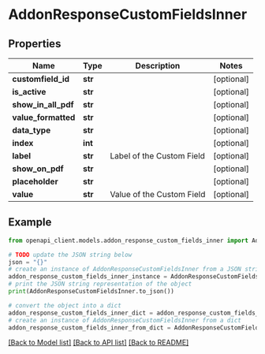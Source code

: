 # AddonResponseCustomFieldsInner


## Properties

Name | Type | Description | Notes
------------ | ------------- | ------------- | -------------
**customfield_id** | **str** |  | [optional] 
**is_active** | **str** |  | [optional] 
**show_in_all_pdf** | **str** |  | [optional] 
**value_formatted** | **str** |  | [optional] 
**data_type** | **str** |  | [optional] 
**index** | **int** |  | [optional] 
**label** | **str** | Label of the Custom Field | [optional] 
**show_on_pdf** | **str** |  | [optional] 
**placeholder** | **str** |  | [optional] 
**value** | **str** | Value of the Custom Field | [optional] 

## Example

```python
from openapi_client.models.addon_response_custom_fields_inner import AddonResponseCustomFieldsInner

# TODO update the JSON string below
json = "{}"
# create an instance of AddonResponseCustomFieldsInner from a JSON string
addon_response_custom_fields_inner_instance = AddonResponseCustomFieldsInner.from_json(json)
# print the JSON string representation of the object
print(AddonResponseCustomFieldsInner.to_json())

# convert the object into a dict
addon_response_custom_fields_inner_dict = addon_response_custom_fields_inner_instance.to_dict()
# create an instance of AddonResponseCustomFieldsInner from a dict
addon_response_custom_fields_inner_from_dict = AddonResponseCustomFieldsInner.from_dict(addon_response_custom_fields_inner_dict)
```
[[Back to Model list]](../README.md#documentation-for-models) [[Back to API list]](../README.md#documentation-for-api-endpoints) [[Back to README]](../README.md)


